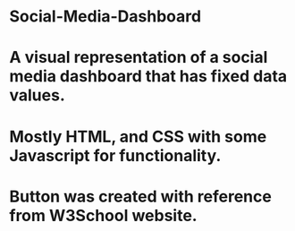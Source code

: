 # Social-Media-Dashboard
# A visual representation of a social media dashboard that has fixed data values.
# Mostly HTML, and CSS with some Javascript for functionality.
# 
#
#
#
#
#
#
# Button was created with reference from W3School website.
